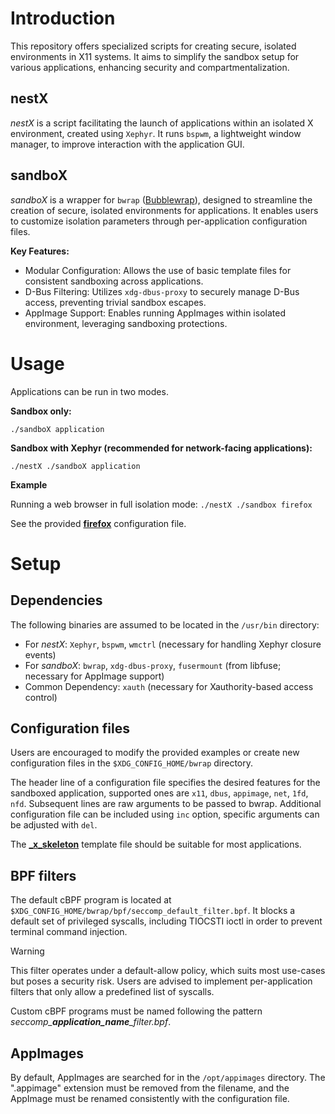 # Introduction

This repository offers specialized scripts for creating secure, isolated environments in X11 systems. It aims to simplify the sandbox setup for various applications, enhancing security and compartmentalization.

## nestX

*nestX* is a script facilitating the launch of applications within an isolated X environment, created using `Xephyr`. It runs `bspwm`, a lightweight window manager, to improve interaction with the application GUI.

## sandboX

*sandboX* is a wrapper for `bwrap` ([Bubblewrap](https://github.com/containers/bubblewrap)), designed to streamline the creation of secure, isolated environments for applications. It enables users to customize isolation parameters through per-application configuration files.

**Key Features:**
- Modular Configuration: Allows the use of basic template files for consistent sandboxing across applications.
- D-Bus Filtering: Utilizes `xdg-dbus-proxy` to securely manage D-Bus access, preventing trivial sandbox escapes.
- AppImage Support: Enables running AppImages within isolated environment, leveraging sandboxing protections.

# Usage

Applications can be run in two modes.

**Sandbox only:**

    ./sandboX application

**Sandbox with Xephyr (recommended for network-facing applications):**

    ./nestX ./sandboX application

**Example**

Running a web browser in full isolation mode: `./nestX ./sandbox firefox`

See the provided **[firefox](/.config/bwrap/firefox)** configuration file.

# Setup

## Dependencies

The following binaries are assumed to be located in the `/usr/bin` directory:
- For *nestX*: `Xephyr`, `bspwm`, `wmctrl` (necessary for handling Xephyr closure events)
- For *sandboX*: `bwrap`, `xdg-dbus-proxy`, `fusermount` (from libfuse; necessary for AppImage support)
- Common Dependency: `xauth` (necessary for Xauthority-based access control)

## Configuration files ##

Users are encouraged to modify the provided examples or create new configuration files in the `$XDG_CONFIG_HOME/bwrap` directory.

The header line of a configuration file specifies the desired features for the sandboxed application, supported ones are `x11`, `dbus`, `appimage`, `net`, `1fd`, `nfd`. Subsequent lines are raw arguments to be passed to bwrap. Additional configuration file can be included using `inc` option, specific arguments can be adjusted with `del`.

The **[_x_skeleton](/.config/bwrap/_x_skeleton)** template file should be suitable for most applications.

## BPF filters ##

The default cBPF program is located at `$XDG_CONFIG_HOME/bwrap/bpf/seccomp_default_filter.bpf`. It blocks a default set of privileged syscalls, including TIOCSTI ioctl in order to prevent terminal command injection.

> [!WARNING]
> This filter operates under a default-allow policy, which suits most use-cases but poses a security risk. Users are advised to implement per-application filters that only allow a predefined list of syscalls.

Custom cBPF programs must be named following the pattern *seccomp_**application_name**_filter.bpf*.

## AppImages ##

By default, AppImages are searched for in the `/opt/appimages` directory. The ".appimage" extension must be removed from the filename, and the AppImage must be renamed consistently with the configuration file.
